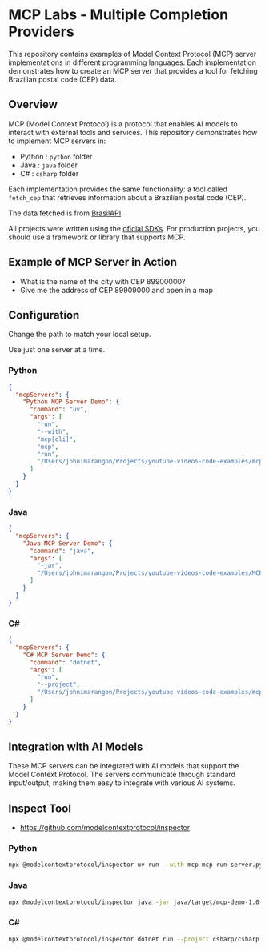 # MCP Labs - Multiple Completion Providers

This repository contains examples of Model Context Protocol (MCP) server implementations in different programming languages. Each implementation demonstrates how to create an MCP server that provides a tool for fetching Brazilian postal code (CEP) data.

## Overview

MCP (Model Context Protocol) is a protocol that enables AI models to interact with external tools and services. This repository demonstrates how to implement MCP servers in:

- Python : `python` folder
- Java : `java` folder
- C# : `csharp` folder

Each implementation provides the same functionality: a tool called `fetch_cep` that retrieves information about a Brazilian postal code (CEP).

The data fetched is from [BrasilAPI](https://brasilapi.com.br/).

All projects were written using the [oficial SDKs](https://modelcontextprotocol.io/sdk/java/mcp-overview). For production projects, you should use a framework or library that supports MCP.

## Example of MCP Server in Action

- What is the name of the city with CEP 89900000?
- Give me the address of CEP 89909000 and open in a map

## Configuration

Change the path to match your local setup.

Use just one server at a time.

### Python

```json
{
  "mcpServers": {
    "Python MCP Server Demo": {
      "command": "uv",
      "args": [
        "run",
        "--with",
        "mcp[cli]",
        "mcp",
        "run",
        "/Users/johnimarangon/Projects/youtube-videos-code-examples/mcp-labs/python/server.py"
      ]
    }
  }
}
```

### Java

```json
{
  "mcpServers": {
    "Java MCP Server Demo": {
      "command": "java",
      "args": [
        "-jar",
        "/Users/johnimarangon/Projects/youtube-videos-code-examples/MCP-Labs/java/target/mcp-demo-1.0-SNAPSHOT.jar"
      ]
    }
  }
}
```

### C#

```json
{
  "mcpServers": {
    "C# MCP Server Demo": {
      "command": "dotnet",
      "args": [
        "run",
        "--project",
        "/Users/johnimarangon/Projects/youtube-videos-code-examples/mcp-labs/csharp/csharp.csproj"
      ]
    }
  }
}
```

## Integration with AI Models

These MCP servers can be integrated with AI models that support the Model Context Protocol. The servers communicate through standard input/output, making them easy to integrate with various AI systems.

## Inspect Tool

- https://github.com/modelcontextprotocol/inspector  

### Python

```bash
npx @modelcontextprotocol/inspector uv run --with mcp mcp run server.py
```

### Java

```bash
npx @modelcontextprotocol/inspector java -jar java/target/mcp-demo-1.0-SNAPSHOT.jar
```

### C#

```bash
npx @modelcontextprotocol/inspector dotnet run --project csharp/csharp.csproj --no-build
```
